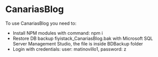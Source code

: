 # CanariasBlog
To use CanariasBlog you need to:

- Install NPM modules with command: npm i
- Restore DB backup fiyistack_CanariasBlog.bak with Microsoft SQL Server Management Studio, the file is inside BDBackup folder
- Login with credentials: user: matinovillo1, password: z
